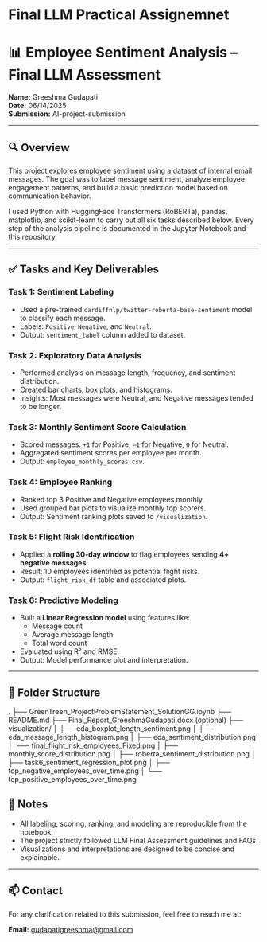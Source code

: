 # Final LLM Practical Assignemnet

# 📊 Employee Sentiment Analysis – Final LLM Assessment

**Name:** Greeshma Gudapati  
**Date:** 06/14/2025  
**Submission:** AI-project-submission

---

## 🔍 Overview

This project explores employee sentiment using a dataset of internal email messages. The goal was to label message sentiment, analyze employee engagement patterns, and build a basic prediction model based on communication behavior.

I used Python with HuggingFace Transformers (RoBERTa), pandas, matplotlib, and scikit-learn to carry out all six tasks described below. Every step of the analysis pipeline is documented in the Jupyter Notebook and this repository.

---

## ✅ Tasks and Key Deliverables

### **Task 1: Sentiment Labeling**
- Used a pre-trained `cardiffnlp/twitter-roberta-base-sentiment` model to classify each message.
- Labels: `Positive`, `Negative`, and `Neutral`.
- Output: `sentiment_label` column added to dataset.

### **Task 2: Exploratory Data Analysis**
- Performed analysis on message length, frequency, and sentiment distribution.
- Created bar charts, box plots, and histograms.
- Insights: Most messages were Neutral, and Negative messages tended to be longer.

### **Task 3: Monthly Sentiment Score Calculation**
- Scored messages: `+1` for Positive, `–1` for Negative, `0` for Neutral.
- Aggregated sentiment scores per employee per month.
- Output: `employee_monthly_scores.csv`.

### **Task 4: Employee Ranking**
- Ranked top 3 Positive and Negative employees monthly.
- Used grouped bar plots to visualize monthly top scorers.
- Output: Sentiment ranking plots saved to `/visualization`.

### **Task 5: Flight Risk Identification**
- Applied a **rolling 30-day window** to flag employees sending **4+ negative messages**.
- Result: 10 employees identified as potential flight risks.
- Output: `flight_risk_df` table and associated plots.

### **Task 6: Predictive Modeling**
- Built a **Linear Regression model** using features like:
  - Message count
  - Average message length
  - Total word count
- Evaluated using R² and RMSE.  
- Output: Model performance plot and interpretation.

---

## 📁 Folder Structure
.
├── GreenTreen_ProjectProblemStatement_SolutionGG.ipynb
├── README.md
├── Final_Report_GreeshmaGudapati.docx (optional)
├── visualization/
│   ├── eda_boxplot_length_sentiment.png
│   ├── eda_message_length_histogram.png
│   ├── eda_sentiment_distribution.png
│   ├── final_flight_risk_employees_Fixed.png
│   ├── monthly_score_distribution.png
│   ├── roberta_sentiment_distribution.png
│   ├── task6_sentiment_regression_plot.png
│   ├── top_negative_employees_over_time.png
│   └── top_positive_employees_over_time.png


## 📌 Notes

- All labeling, scoring, ranking, and modeling are reproducible from the notebook.
- The project strictly followed LLM Final Assessment guidelines and FAQs.
- Visualizations and interpretations are designed to be concise and explainable.

---

## 📫 Contact

For any clarification related to this submission, feel free to reach me at:

**Email:** gudapatigreeshma@gmail.com  
